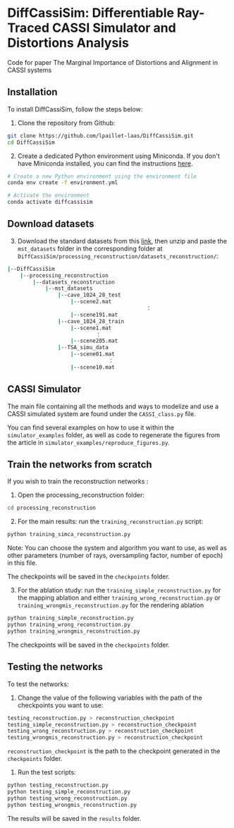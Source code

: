 # DiffCassiSim: Differentiable Ray-Traced CASSI Simulator and Distortions Analysis 
Code for paper The Marginal Importance of Distortions and Alignment in CASSI systems

## Installation

To install DiffCassiSim, follow the steps below:

1. Clone the repository from Github:

```bash
git clone https://github.com/lpaillet-laas/DiffCassiSim.git
cd DiffCassiSim
```

2. Create a dedicated Python environment using Miniconda. If you don't have Miniconda installed, you can find the instructions [here](https://docs.conda.io/projects/conda/en/latest/user-guide/install/linux.html).

```bash
# Create a new Python environment using the environment file
conda env create -f environment.yml

# Activate the environment
conda activate diffcassisim
```

## Download datasets

3. Download the standard datasets from this [link](https://partage.laas.fr/index.php/s/geUrFeV1tI32pCr), then unzip and paste the `mst_datasets` folder in the corresponding folder at `DiffCassiSim/processing_reconstruction/datasets_reconstruction/`:
```bash
|--DiffCassiSim
    |--processing_reconstruction
    	|--datasets_reconstruction
    	    |--mst_datasets
            	|--cave_1024_28_test
                    |--scene2.mat
                                            ：  
                    |--scene191.mat
            	|--cave_1024_28_train
                    |--scene1.mat
                	        ：  
                    |--scene205.mat
                |--TSA_simu_data
                    |--scene01.mat
                    	        ：
                    |--scene10.mat                    
```

## CASSI Simulator

The main file containing all the methods and ways to modelize and use a CASSI simulated system are found under the `CASSI_class.py` file.

You can find several examples on how to use it within the `simulator_examples` folder, as well as code to regenerate the figures from the article in `simulator_examples/reproduce_figures.py`.

## Train the networks from scratch

If you wish to train the reconstruction networks :
1. Open the processing_reconstruction folder:
```bash
cd processing_reconstruction
```

2. For the main results: run the `training_reconstruction.py` script:
```bash
python training_simca_reconstruction.py
```
Note: You can choose the system and algorithm you want to use, as well as other parameters (number of rays, oversampling factor, number of epoch) in this file.

The checkpoints will be saved in the ```checkpoints``` folder.

3. For the ablation study: run the `training_simple_reconstruction.py` for the mapping ablation and either `training_wrong_reconstruction.py` or `training_wrongmis_reconstruction.py` for the rendering ablation
```bash
python training_simple_reconstruction.py
python training_wrong_reconstruction.py
python training_wrongmis_reconstruction.py
```
The checkpoints will be saved in the ```checkpoints``` folder.

## Testing the networks

To test the networks:

1. Change the value of the following variables with the path of the checkpoints you want to use:
```bash
testing_reconstruction.py > reconstruction_checkpoint
testing_simple_reconstruction.py > reconstruction_checkpoint
testing_wrong_reconstruction.py > reconstruction_checkpoint
testing_wrongmis_reconstruction.py > reconstruction_checkpoint
```
```reconstruction_checkpoint``` is the path to the checkpoint generated in the ```checkpoints``` folder.

1. Run the test scripts:
```bash
python testing_reconstruction.py
python testing_simple_reconstruction.py
python testing_wrong_reconstruction.py
python testing_wrongmis_reconstruction.py
```
The results will be saved in the ```results``` folder.
